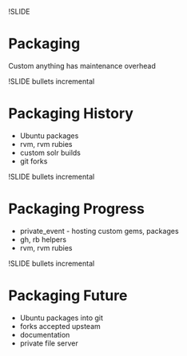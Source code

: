 !SLIDE 
# Packaging #

Custom anything has maintenance overhead

!SLIDE bullets incremental
# Packaging History #

* Ubuntu packages
* rvm, rvm rubies
* custom solr builds
* git forks

!SLIDE bullets incremental
# Packaging Progress #

* private_event - hosting custom gems, packages
* gh, rb helpers
* rvm, rvm rubies

!SLIDE bullets incremental
# Packaging Future #

* Ubuntu packages into git
* forks accepted upsteam
* documentation
* private file server
